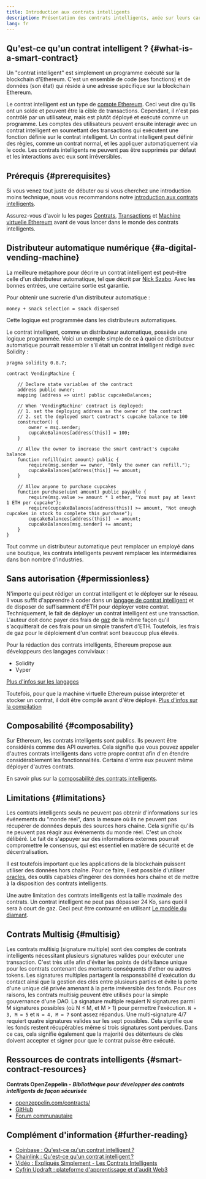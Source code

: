 ```yaml
---
title: Introduction aux contrats intelligents
description: Présentation des contrats intelligents, axée sur leurs caractéristiques uniques et leurs limites
lang: fr
---
```


## Qu'est-ce qu'un contrat intelligent ? {#what-is-a-smart-contract}

Un "contrat intelligent" est simplement un programme exécuté sur la blockchain d'Ethereum. C'est un ensemble de code (ses fonctions) et de données (son état) qui réside à une adresse spécifique sur la blockchain Ethereum.

Le contrat intelligent est un type de [compte Ethereum](/developers/docs/accounts/). Ceci veut dire qu'ils ont un solde et peuvent être la cible de transactions. Cependant, il n'est pas contrôlé par un utilisateur, mais est plutôt déployé et exécuté comme un programme. Les comptes des utilisateurs peuvent ensuite interagir avec un contrat intelligent en soumettant des transactions qui exécutent une fonction définie sur le contrat intelligent. Un contrat intelligent peut définir des règles, comme un contrat normal, et les appliquer automatiquement via le code. Les contrats intelligents ne peuvent pas être supprimés par défaut et les interactions avec eux sont irréversibles.

## Prérequis {#prerequisites}

Si vous venez tout juste de débuter ou si vous cherchez une introduction moins technique, nous vous recommandons notre [introduction aux contrats intelligents](/smart-contracts/).

Assurez-vous d'avoir lu les pages [Contrats](/developers/docs/accounts/), [Transactions](/developers/docs/transactions/) et [Machine virtuelle Ethereum](/developers/docs/evm/) avant de vous lancer dans le monde des contrats intelligents.

## Distributeur automatique numérique {#a-digital-vending-machine}

La meilleure métaphore pour décrire un contrat intelligent est peut-être celle d'un distributeur automatique, tel que décrit par [Nick Szabo](https://unenumerated.blogspot.com/). Avec les bonnes entrées, une certaine sortie est garantie.

Pour obtenir une sucrerie d'un distributeur automatique :

```
money + snack selection = snack dispensed
```

Cette logique est programmée dans les distributeurs automatiques.

Le contrat intelligent, comme un distributeur automatique, possède une logique programmée. Voici un exemple simple de ce à quoi ce distributeur automatique pourrait ressembler s'il était un contrat intelligent rédigé avec Solidity :

```solidity
pragma solidity 0.8.7;

contract VendingMachine {

    // Declare state variables of the contract
    address public owner;
    mapping (address => uint) public cupcakeBalances;

    // When 'VendingMachine' contract is deployed:
    // 1. set the deploying address as the owner of the contract
    // 2. set the deployed smart contract's cupcake balance to 100
    constructor() {
        owner = msg.sender;
        cupcakeBalances[address(this)] = 100;
    }

    // Allow the owner to increase the smart contract's cupcake balance
    function refill(uint amount) public {
        require(msg.sender == owner, "Only the owner can refill.");
        cupcakeBalances[address(this)] += amount;
    }

    // Allow anyone to purchase cupcakes
    function purchase(uint amount) public payable {
        require(msg.value >= amount * 1 ether, "You must pay at least 1 ETH per cupcake");
        require(cupcakeBalances[address(this)] >= amount, "Not enough cupcakes in stock to complete this purchase");
        cupcakeBalances[address(this)] -= amount;
        cupcakeBalances[msg.sender] += amount;
    }
}
```

Tout comme un distributeur automatique peut remplacer un employé dans une boutique, les contrats intelligents peuvent remplacer les intermédiaires dans bon nombre d'industries.

## Sans autorisation {#permissionless}

N'importe qui peut rédiger un contrat intelligent et le déployer sur le réseau. Il vous suffit d'apprendre à coder dans un [langage de contrat intelligent](/developers/docs/smart-contracts/languages/) et de disposer de suffisamment d'ETH pour déployer votre contrat. Techniquement, le fait de déployer un contrat intelligent est une transaction. L'auteur doit donc payer des frais de [gaz](/developers/docs/gas/) de la même façon qu'il s'acquitterait de ces frais pour un simple transfert d'ETH. Toutefois, les frais de gaz pour le déploiement d'un contrat sont beaucoup plus élevés.

Pour la rédaction des contrats intelligents, Ethereum propose aux développeurs des langages conviviaux :

- Solidity
- Vyper

[Plus d'infos sur les langages](/developers/docs/smart-contracts/languages/)

Toutefois, pour que la machine virtuelle Ethereum puisse interpréter et stocker un contrat, il doit être compilé avant d'être déployé. [Plus d'infos sur la compilation](/developers/docs/smart-contracts/compiling/)

## Composabilité {#composability}

Sur Ethereum, les contrats intelligents sont publics. Ils peuvent être considérés comme des API ouvertes. Cela signifie que vous pouvez appeler d'autres contrats intelligents dans votre propre contrat afin d'en étendre considérablement les fonctionnalités. Certains d'entre eux peuvent même déployer d'autres contrats.

En savoir plus sur la [composabilité des contrats intelligents](/developers/docs/smart-contracts/composability/).

## Limitations {#limitations}

Les contrats intelligents seuls ne peuvent pas obtenir d'informations sur les événements du "monde réel", dans la mesure où ils ne peuvent pas récupérer de données depuis des sources hors chaîne. Cela signifie qu'ils ne peuvent pas réagir aux événements du monde réel. C'est un choix délibéré. Le fait de s'appuyer sur des informations externes pourrait compromettre le consensus, qui est essentiel en matière de sécurité et de décentralisation.

Il est toutefois important que les applications de la blockchain puissent utiliser des données hors chaîne. Pour ce faire, il est possible d'utiliser [oracles](/developers/docs/oracles/), des outils capables d'ingérer des données hors chaîne et de mettre à la disposition des contrats intelligents.

Une autre limitation des contrats intelligents est la taille maximale des contrats. Un contrat intelligent ne peut pas dépasser 24 Ko, sans quoi il sera à court de gaz. Ceci peut être contourné en utilisant [Le modèle du diamant](https://eips.ethereum.org/EIPS/eip-2535).

## Contrats Multisig {#multisig}

Les contrats multisig (signature multiple) sont des comptes de contrats intelligents nécessitant plusieurs signatures valides pour exécuter une transaction. C'est très utile afin d'éviter les points de défaillance unique pour les contrats contenant des montants conséquents d'ether ou autres tokens. Les signatures multiples partagent la responsabilité d'exécution du contact ainsi que la gestion des clés entre plusieurs parties et évite la perte d'une unique clé privée amenant à la perte irréversible des fonds. Pour ces raisons, les contrats multisig peuvent être utilisés pour la simple gouvernance d'une DAO. La signature multiple requiert N signatures parmi M signatures possibles (où N ≤ M, et M > 1) pour permettre l'exécution. `N = 3, M = 5` et `N = 4, M = 7` sont assez répandus. Une multi-signature 4/7 requiert quatre signatures valides sur les sept possibles. Cela signifie que les fonds restent récupérables même si trois signatures sont perdues. Dans ce cas, cela signifie également que la majorité des détenteurs de clés doivent accepter et signer pour que le contrat puisse être exécuté.

## Ressources de contrats intelligents {#smart-contract-resources}

**Contrats OpenZeppelin -** **_Bibliothèque pour développer des contrats intelligents de façon sécurisée_**

- [openzeppelin.com/contracts/](https://openzeppelin.com/contracts/)
- [GitHub](https://github.com/OpenZeppelin/openzeppelin-contracts)
- [Forum communautaire](https://forum.openzeppelin.com/c/general/16)

## Complément d'information {#further-reading}

- [Coinbase : Qu'est-ce qu'un contrat intelligent ?](https://www.coinbase.com/learn/crypto-basics/what-is-a-smart-contract)
- [Chainlink : Qu'est-ce qu'un contrat intelligent ?](https://chain.link/education/smart-contracts)
- [Vidéo : Expliqués Simplement - Les Contrats Intelligents](https://youtu.be/ZE2HxTmxfrI)
- [Cyfrin Updraft : plateforme d'apprentissage et d'audit Web3](https://updraft.cyfrin.io)
